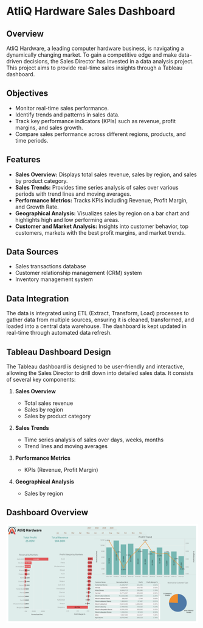 # AtliQ Hardware Sales Dashboard

## Overview

AtliQ Hardware, a leading computer hardware business, is navigating a dynamically changing market. To gain a competitive edge and make data-driven decisions, the Sales Director has invested in a data analysis project. This project aims to provide real-time sales insights through a Tableau dashboard.

## Objectives

- Monitor real-time sales performance.
- Identify trends and patterns in sales data.
- Track key performance indicators (KPIs) such as revenue, profit margins, and sales growth.
- Compare sales performance across different regions, products, and time periods.

## Features

- **Sales Overview:** Displays total sales revenue, sales by region, and sales by product category.
- **Sales Trends:** Provides time series analysis of sales over various periods with trend lines and moving averages.
- **Performance Metrics:** Tracks KPIs including Revenue, Profit Margin, and Growth Rate.
- **Geographical Analysis:** Visualizes sales by region on a bar chart and highlights high and low performing areas.
- **Customer and Market Analysis:** Insights into customer behavior, top customers, markets with the best profit margins, and market trends.

## Data Sources

- Sales transactions database
- Customer relationship management (CRM) system
- Inventory management system

## Data Integration

The data is integrated using ETL (Extract, Transform, Load) processes to gather data from multiple sources, ensuring it is cleaned, transformed, and loaded into a central data warehouse. The dashboard is kept updated in real-time through automated data refresh.

## Tableau Dashboard Design

The Tableau dashboard is designed to be user-friendly and interactive, allowing the Sales Director to drill down into detailed sales data. It consists of several key components:

1. **Sales Overview**
   - Total sales revenue
   - Sales by region
   - Sales by product category

2. **Sales Trends**
   - Time series analysis of sales over days, weeks, months
   - Trend lines and moving averages

3. **Performance Metrics**
   - KPIs (Revenue, Profit Margin)

4. **Geographical Analysis**
   - Sales by region

## Dashboard Overview
<p align="center">
    <img src="https://github.com/Dikshant1005/Sales-Insights---Tableau/blob/main/Dashboard%20overview.png" width="600">
</p>



